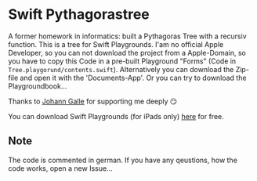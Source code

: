 # Swift Pythagorastree
A former homework in informatics: built a Pythagoras Tree with a recursiv function. 
This is a tree for Swift Playgrounds. I'am no official Apple Developer, so you can not download the project from a Apple-Domain, so you have to copy this Code in a pre-built Playground "Forms" (Code in ``Tree.playgorund/contents.swift``). Alternatively you can download the Zip-file and open it with the 'Documents-App'. Or you can try to download the Playgroundbook…

Thanks to [Johann Galle](https://github.com/johann150) for supporting me deeply 😏

You can download Swift Playgrounds (for iPads only) [here](https://itunes.apple.com/de/app/swift-playgrounds/id908519492?mt=8) for free.

## Note
The code is commented in german. If you have any qeustions, how the code works, open a new Issue…
